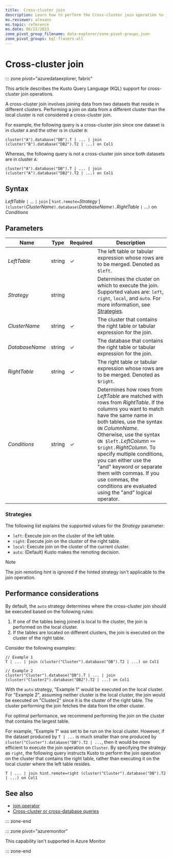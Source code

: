 ```yaml
---
title:  Cross-cluster join
description: Learn how to perform the Cross-cluster join operation to join datasets residing on different clusters.
ms.reviewer: alexans
ms.topic: reference
ms.date: 06/22/2023
zone_pivot_group_filename: data-explorer/zone-pivot-groups.json
zone_pivot_groups: kql-flavors-all
---
```

# Cross-cluster join

::: zone pivot="azuredataexplorer, fabric"

This article describes the Kusto Query Language (KQL) support for cross-cluster join operations.

A cross-cluster join involves joining data from two datasets that reside in different clusters. Performing a join on data from a different cluster than the local cluster is not considered a cross-cluster join.

For example, the following query is a cross-cluster join since one dataset is in cluster `A` and the other is in cluster `B`:

```kusto
cluster("A").database("DB").T | ... | join (cluster("B").database("DB2").T2 | ...) on Col1
```

Whereas, the following query is not a cross-cluster join since both datasets are in cluster `A`:

```kusto
cluster("A").database("DB").T | ... | join (cluster("A").database("DB2").T2 | ...) on Col1
```

## Syntax

*LeftTable* `|` ... `|` `join` [ `hint.remote=`*Strategy* ] `(cluster(`*ClusterName*`).database(`*DatabaseName*`).`*RightTable* `|` ...`)` on *Conditions*

## Parameters

|Name|Type|Required|Description|
|--|--|--|--|
|*LeftTable*|string|&check;|The left table or tabular expression whose rows are to be merged. Denoted as `$left`.|
|*Strategy*|string||Determines the cluster on which to execute the join. Supported values are: `left`, `right`, `local`, and `auto`. For more information, see [Strategies](#strategies).|
|*ClusterName*|string|&check;|The cluster that contains the right table or tabular expression for the join.|
|*DatabaseName*|string|&check;|The database that contains the right table or tabular expression for the join.|
|*RightTable*|string|&check;|The right table or tabular expression whose rows are to be merged. Denoted as `$right`.|
|*Conditions*|string|&check;|Determines how rows from *LeftTable* are matched with rows from *RightTable*. If the columns you want to match have the same name in both tables, use the syntax `ON` *ColumnName*. Otherwise, use the syntax `ON $left.`*LeftColumn* `==` `$right.`*RightColumn*. To specify multiple conditions, you can either use the "and" keyword or separate them with commas. If you use commas, the conditions are evaluated using the "and" logical operator.|

### Strategies

The following list explains the supported values for the *Strategy* parameter:

* `left`: Execute join on the cluster of the left table.
* `right`: Execute join on the cluster of the right table.
* `local`: Execute join on the cluster of the current cluster.
* `auto`: (Default) Kusto makes the remoting decision.

> [!NOTE]
> The join remoting hint is ignored if the hinted strategy isn't applicable to the join operation.

## Performance considerations

By default, the `auto` strategy determines where the cross-cluster join should be executed based on the following rules:

1. If one of the tables being joined is local to the cluster, the join is performed on the local cluster.
1. If the tables are located on different clusters, the join is executed on the cluster of the right table.

Consider the following examples:

```kusto
// Example 1
T | ... | join (cluster("Cluster").database("DB").T2 | ...) on Col1

// Example 2
cluster("Cluster").database("DB").T | ... | join (cluster("Cluster2").database("DB2").T2 | ...) on Col1
```

With the `auto` strategy, "Example 1" would be executed on the local cluster. For "Example 2", assuming neither cluster is the local cluster, the join would be executed on "Cluster2" since it is the cluster of the right table. The cluster performing the join fetches the data from the other cluster.

For optimal performance, we recommend performing the join on the cluster that contains the largest table.

For example, "Example 1" was set to be run on the local cluster. However, if the dataset produced by `T | ...` is much smaller than one produced by `cluster("Cluster").database("DB").T2 | ...`, then it would be more efficient to execute the join operation on `Cluster`. By specifying the strategy as `right`, the following query instructs Kusto to perform the join operation on the cluster that contains the right table, rather than executing it on the local cluster where the left table resides.

```kusto
T | ... | join hint.remote=right (cluster("Cluster").database("DB").T2 | ...) on Col1
```

## See also

* [join operator](joinoperator.md)
* [Cross-cluster or cross-database queries](cross-cluster-or-database-queries.md)

::: zone-end

::: zone pivot="azuremonitor"

This capability isn't supported in Azure Monitor

::: zone-end
